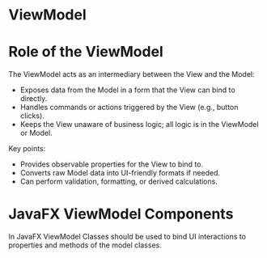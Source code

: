 # ViewModel

# Role of the ViewModel

The ViewModel acts as an intermediary between the View and the Model:
- Exposes data from the Model in a form that the View can bind to directly.
- Handles commands or actions triggered by the View (e.g., button clicks).
- Keeps the View unaware of business logic; all logic is in the ViewModel or Model.

Key points:
- Provides observable properties for the View to bind to.
- Converts raw Model data into UI-friendly formats if needed.
- Can perform validation, formatting, or derived calculations.

# JavaFX ViewModel Components

In JavaFX ViewModel Classes should be used to bind UI interactions to properties and methods of the model classes.